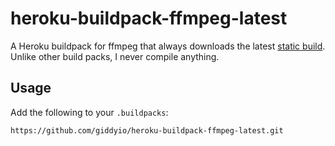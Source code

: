# heroku-buildpack-ffmpeg-latest


A Heroku buildpack for ffmpeg that always downloads the latest [static build](http://johnvansickle.com/ffmpeg/).
Unlike other build packs, I never compile anything.

## Usage

Add the following to your `.buildpacks`:

```
https://github.com/giddyio/heroku-buildpack-ffmpeg-latest.git
```
